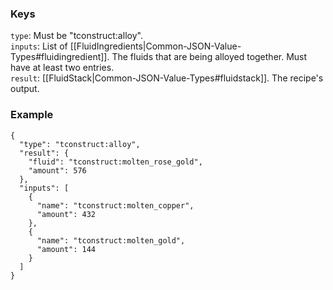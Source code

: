 ### Keys
`type`: Must be "tconstruct:alloy".  
`inputs`: List of [[FluidIngredients|Common-JSON-Value-Types#fluidingredient]]. The fluids that are being alloyed together. Must have at least two entries.  
`result`: [[FluidStack|Common-JSON-Value-Types#fluidstack]]. The recipe's output.  

### Example

    {
      "type": "tconstruct:alloy",
      "result": {
        "fluid": "tconstruct:molten_rose_gold",
        "amount": 576
      },
      "inputs": [
        {
          "name": "tconstruct:molten_copper",
          "amount": 432
        },
        {
          "name": "tconstruct:molten_gold",
          "amount": 144
        }
      ]
    }